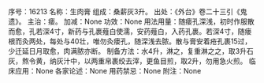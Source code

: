 序号：16213
名称：生肉膏
组成：桑薪灰3升。
出处：《外台》卷二十三引《鬼遗》。
主治：瘘。
加减：None
功效：None
用法用量：随瘘孔深浅，初时作服散而愈，孔若深4寸，新药与孔裹薤白使濡，安药薤白，入药孔裹。若深4寸，随瘘根而灸两处，每处与40壮，唯勿灸瘘孔，随深浅去脓。散与膏安着疮孔裹15过，少迁延日月取愈，肉满脓亦断。
制备方法：水4升，淋之，复重淋之之，取3升石灰，熬令黄，纳灰汁中，以两重帛裹绞去滓，更鱼目煎，取2升，勿用急火煎。
临床应用：None
各家论述：None
用药禁忌：None
附注：None
